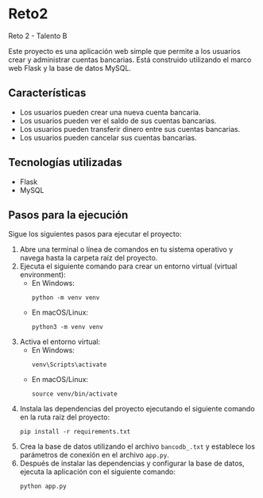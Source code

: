 # Reto2
Reto 2 - Talento B

Este proyecto es una aplicación web simple que permite a los usuarios crear y administrar cuentas bancarias. Está construido utilizando el marco web Flask y la base de datos MySQL.

## Características

- Los usuarios pueden crear una nueva cuenta bancaria.
- Los usuarios pueden ver el saldo de sus cuentas bancarias.
- Los usuarios pueden transferir dinero entre sus cuentas bancarias.
- Los usuarios pueden cancelar sus cuentas bancarias.

## Tecnologías utilizadas

- Flask
- MySQL

## Pasos para la ejecución

Sigue los siguientes pasos para ejecutar el proyecto:

1. Abre una terminal o línea de comandos en tu sistema operativo y navega hasta la carpeta raíz del proyecto.
2. Ejecuta el siguiente comando para crear un entorno virtual (virtual environment):
   - En Windows:
     ```
     python -m venv venv
     ```
   - En macOS/Linux:
     ```
     python3 -m venv venv
     ```
3. Activa el entorno virtual:
   - En Windows:
     ```
     venv\Scripts\activate
     ```
   - En macOS/Linux:
     ```
     source venv/bin/activate
     ```
4. Instala las dependencias del proyecto ejecutando el siguiente comando en la ruta raíz del proyecto:
   ```
   pip install -r requirements.txt
   ```
5. Crea la base de datos utilizando el archivo `bancodb_.txt` y establece los parámetros de conexión en el archivo `app.py`.
6. Después de instalar las dependencias y configurar la base de datos, ejecuta la aplicación con el siguiente comando:
   ```
   python app.py
     ```
